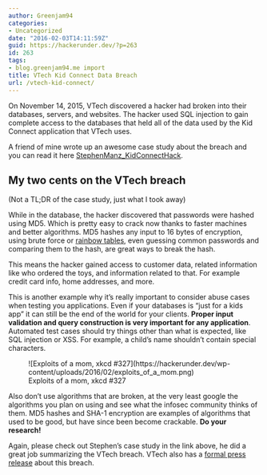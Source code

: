 ```yaml
---
author: Greenjam94
categories:
- Uncategorized
date: "2016-02-03T14:11:59Z"
guid: https://hackerunder.dev/?p=263
id: 263
tags:
- blog.greenjam94.me import
title: VTech Kid Connect Data Breach
url: /vtech-kid-connect/
---
```


On November 14, 2015, VTech discovered a hacker had broken into their databases, servers, and websites. The hacker used SQL injection to gain complete access to the databases that held all of the data used by the Kid Connect application that VTech uses.

A friend of mine wrote up an awesome case study about the breach and you can read it here [StephenManz\_KidConnectHack](https://hackerunder.dev/wp-content/uploads/2016/02/StephenManz_KidConnectHack.pdf).

## My two cents on the VTech breach

(Not a TL;DR of the case study, just what I took away)

While in the database, the hacker discovered that passwords were hashed using MD5. Which is pretty easy to crack now thanks to faster machines and better algorithms. MD5 hashes any input to 16 bytes of encryption, using brute force or [rainbow tables](https://en.wikipedia.org/wiki/Rainbow_table), even guessing common passwords and comparing them to the hash, are great ways to break the hash.

This means the hacker gained access to customer data, related information like who ordered the toys, and information related to that. For example credit card info, home addresses, and more.

This is another example why it’s really important to consider abuse cases when testing you applications. Even if your databases is “just for a kids app” it can still be the end of the world for your clients. **Proper input validation and query construction is very important for any application**. Automated test cases should try things other than what is expected, like SQL injection or XSS. For example, a child’s name shouldn’t contain special characters.

<figure aria-describedby="caption-attachment-264" class="wp-caption aligncenter" id="attachment_264" style="width: 666px">![Exploits of a mom, xkcd #327](https://hackerunder.dev/wp-content/uploads/2016/02/exploits_of_a_mom.png)<figcaption class="wp-caption-text" id="caption-attachment-264">Exploits of a mom, xkcd #327</figcaption></figure>

Also don’t use algorithms that are broken, at the very least google the algorithms you plan on using and see what the infosec community thinks of them. MD5 hashes and SHA-1 encryption are examples of algorithms that used to be good, but have since been become crackable. **Do your research!**

Again, please check out Stephen’s case study in the link above, he did a great job summarizing the VTech breach. VTech also has a [formal press release](https://www.vtech.com/en/press_release/2016/faq-about-cyber-attack-on-vtech-learning-lodge/) about this breach.